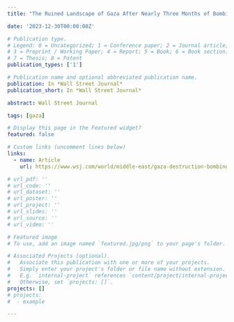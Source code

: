 ```yaml
---
title: "The Ruined Landscape of Gaza After Nearly Three Months of Bombing"

date: '2023-12-30T00:00:00Z'

# Publication type.
# Legend: 0 = Uncategorized; 1 = Conference paper; 2 = Journal article;
# 3 = Preprint / Working Paper; 4 = Report; 5 = Book; 6 = Book section;
# 7 = Thesis; 8 = Patent
publication_types: ['1']

# Publication name and optional abbreviated publication name.
publication: In *Wall Street Journal*
publication_short: In *Wall Street Journal*

abstract: Wall Street Journal

tags: [gaza]

# Display this page in the Featured widget?
featured: false

# Custom links (uncomment lines below)
links:
  - name: Article
    url: https://www.wsj.com/world/middle-east/gaza-destruction-bombing-israel-aa528542?mod=hp_lead_pos7

# url_pdf: ''
# url_code: ''
# url_dataset: ''
# url_poster: ''
# url_project: ''
# url_slides: ''
# url_source: ''
# url_video: ''

# Featured image
# To use, add an image named `featured.jpg/png` to your page's folder.

# Associated Projects (optional).
#   Associate this publication with one or more of your projects.
#   Simply enter your project's folder or file name without extension.
#   E.g. `internal-project` references `content/project/internal-project/index.md`.
#   Otherwise, set `projects: []`.
projects: []
# projects:
#  - example

---
```


